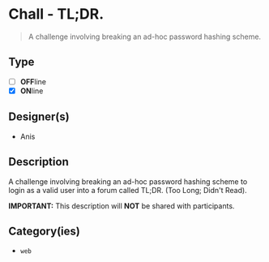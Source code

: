 # Chall - TL;DR.

> A challenge involving breaking an ad-hoc password hashing scheme.

## Type

- [ ] **OFF**line
- [X] **ON**line

## Designer(s)

- Anis

## Description

A challenge involving breaking an ad-hoc password hashing scheme to login as a valid user into a forum called TL;DR. (Too Long; Didn't Read).

**IMPORTANT:** This description will **NOT** be shared with participants.

## Category(ies)

- `web`